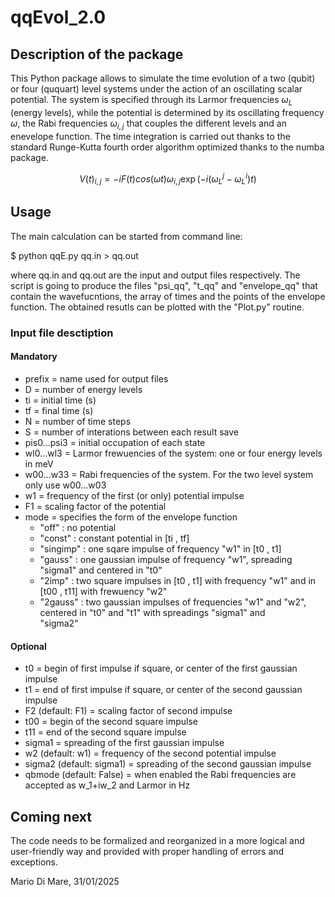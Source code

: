 # qqEvol_2.0

## Description of the package

This Python package allows to simulate the time evolution of a two (qubit) or four (ququart) level systems under the action of an oscillating scalar potential. The system is specified through its Larmor frequencies $\omega_{L}$ (energy levels), while the potential is determined by its oscillating frequency $\omega$, the Rabi frequencies $\omega_{i,j}$ that couples the different levels and an enevelope function. The time integration is carried out thanks to the standard Runge-Kutta fourth order algorithm optimized thanks to the numba package. 

```math
V(t)_{i,j} = -i F(t) cos( \omega t ) \omega _{i,j} \exp\left(-i( \omega ^ {j}_{L}-\omega^{i}_{L})t\right)
```
## Usage

The main calculation can be started from command line:

\$ python qqE.py qq.in > qq.out

where qq.in and qq.out are the input and output files respectively. The script is going to produce the files "psi_qq", "t_qq" and "envelope_qq" that contain the wavefucntions, the array of times and the points of the envelope function. The obtained resutls can be plotted with the "Plot.py" routine.

### Input file desctiption

#### Mandatory
* prefix                = name used for output files
* D                     = number of energy levels
* ti                    = initial time (s)
* tf                    = final time (s)
* N                     = number of time steps   
* S                     = number of interations between each result save
* pis0...psi3           = initial occupation of each state
* wl0...wl3             = Larmor frewuencies of the system: one or four energy levels in meV
* w00...w33             = Rabi frequencies of the system. For the two level system only use w00...w03
* w1                    = frequency of the first (or only) potential impulse
* F1                    = scaling factor of the potential
* mode                  = specifies the form of the envelope function
    * "off"     : no potential
    * "const"   : constant potential in [ti , tf]
    * "singimp" : one sqare impulse of frequency "w1" in [t0 , t1]
    * "gauss"   : one gaussian impulse of frequency "w1", spreading "sigma1" and centered in "t0"
    * "2imp"    : two square impulses in [t0 , t1] with frequency "w1" and in [t00 , t11] with frewuency "w2"
    * "2gauss"  : two gaussian impulses of frequencies "w1" and "w2", centered in "t0" and "t1" with spreadings "sigma1" and  
                  "sigma2" 

#### Optional
* t0                       = begin of first impulse if square, or center of the first gaussian impulse 
* t1                       = end of first impulse if square, or center of the second gaussian impulse 
* F2     (default: F1)     = scaling factor of second impulse
* t00                      = begin of the second square impulse
* t11                      = end of the second square impulse
* sigma1                   = spreading of the first gaussian impulse
* w2     (default: w1)     = frequency of the second potential impulse
* sigma2 (default: sigma1) = spreading of the second gaussian impulse
* qbmode (default: False)  = when enabled the Rabi frequencies are accepted as w_1+iw_2 and Larmor in Hz

## Coming next

The code needs to be formalized and reorganized in a more logical and user-friendly way and provided with proper handling of errors and exceptions.

Mario Di Mare, 31/01/2025
